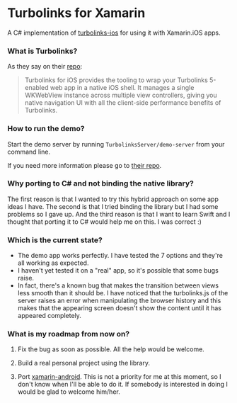 # Turbolinks for Xamarin
A C# implementation of [turbolinks-ios](https://github.com/turbolinks/turbolinks-ios) for using it with Xamarin.iOS apps.

### What is Turbolinks?
As they say on their [repo](https://github.com/turbolinks/turbolinks-ios):
> Turbolinks for iOS provides the tooling to wrap your Turbolinks 5-enabled web app in a native iOS shell. It manages a single WKWebView instance across multiple view controllers, giving you native navigation UI with all the client-side performance benefits of Turbolinks.

### How to run the demo?
Start the demo server by running `TurbolinksServer/demo-server` from your command line.

If you need more information please go to [their repo](https://github.com/turbolinks/turbolinks-ios#running-the-demo).

### Why porting to C# and not binding the native library?
The first reason is that I wanted to try this hybrid approach on some app ideas I have. The second is that I tried binding the library but I had some problems so I gave up. And the third reason is that I want to learn Swift and I thought that porting it to C# would help me on this. I was correct :)

### Which is the current state?
- The demo app works perfectly. I have tested the 7 options and they're all working as expected.
- I haven't yet tested it on a "real" app, so it's possible that some bugs raise.
- In fact, there's a known bug that makes the transition between views less smooth than it should be. I have noticed that the turbolinks.js of the server raises an error when manipulating the browser history and this makes that the appearing screen doesn't show the content until it has appeared completely.

### What is my roadmap from now on?
1. Fix the bug as soon as possible. All the help would be welcome.

2. Build a real personal project using the library.

3. Port [xamarin-android](https://github.com/turbolinks/turbolinks-android). This is not a priority for me at this moment, so I don't know when I'll be able to do it. If somebody is interested in doing I would be glad to welcome him/her.
